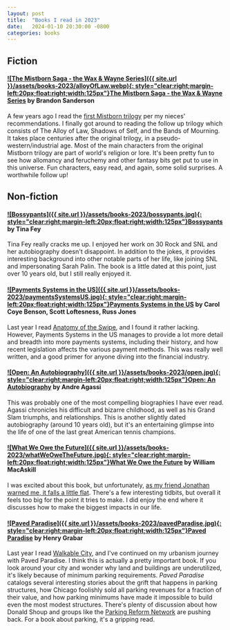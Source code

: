 ```yaml
---
layout: post
title:  "Books I read in 2023"
date:   2024-01-10 20:30:00 -0800
categories: books
---
```


## Fiction

#### [![The Mistborn Saga - the Wax & Wayne Series]({{ site.url }}/assets/books-2023/alloyOfLaw.webp){: style="clear:right;margin-left:20px;float:right;width:125px"}](https://www.amazon.com/dp/B00QOTLDJ8/)[The Mistborn Saga - the Wax & Wayne Series](https://www.amazon.com/dp/B00QOTLDJ8/) by Brandon Sanderson

A few years ago I read the [first Mistborn trilogy](/posts/books-i-read-2020) per my nieces' recommendations. I finally got around to reading the follow up trilogy which consists of The Alloy of Law, Shadows of Self, and the Bands of Mourning. It takes place centuries after the original trilogy, in a pseudo-western/industrial age. Most of the main characters from the original Mistborn trilogy are part of world's religion or lore. It's been pretty fun to see how allomancy and feruchemy and other fantasy bits get put to use in this universe. Fun characters, easy read, and again, some solid surprises. A worthwhile follow up!

## Non-fiction

#### [![Bossypants]({{ site.url }}/assets/books-2023/bossypants.jpg){: style="clear:right;margin-left:20px;float:right;width:125px"}](https://www.amazon.com/dp/B011MEKLXS/)[Bossypants](https://www.amazon.com/dp/B011MEKLXS/) by Tina Fey
Tina Fey really cracks me up. I enjoyed her work on 30 Rock and SNL and her autobiography doesn't disappoint. In addition to the jokes, it provides interesting background into other notable parts of her life, like joining SNL and impersonating Sarah Palin. The book is a little dated at this point, just over 10 years old, but I still really enjoyed it. 

#### [![Payments Systems in the US]({{ site.url }}/assets/books-2023/paymentsSystemsUS.jpg){: style="clear:right;margin-left:20px;float:right;width:125px"}](https://www.amazon.com/dp/0982789742/)[Payments Systems in the US](https://www.amazon.com/dp/0982789742/) by Carol Coye Benson, Scott Loftesness, Russ Jones
Last year I read [Anatomy of the Swipe]({{site.url}}/posts/books-i-read-2022), and I found it rather lacking. However, Payments Systems in the US manages to provide a lot more detail and breadth into more payments systems, including their history, and how recent legislation affects the various payment methods. This was really well written, and a good primer for anyone diving into the financial industry. 

#### [![Open: An Autobiography]({{ site.url }}/assets/books-2023/open.jpg){: style="clear:right;margin-left:20px;float:right;width:125px"}](https://www.amazon.com/dp/0307388409/)[Open: An Autobiography](https://www.amazon.com/dp/0307388409/) by Andre Agassi
This was probably one of the most compelling biographies I have ever read. Agassi chronicles his difficult and bizarre childhood, as well as his Grand Slam triumphs, and relationships. This is another slightly dated autobiography (around 10 years old), but it's an entertaining glimpse into the life of one of the last great American tennis champions.

#### [![What We Owe the Future]({{ site.url }}/assets/books-2023/whatWeOweTheFuture.jpg){: style="clear:right;margin-left:20px;float:right;width:125px"}](https://www.amazon.com/dp/B09N3D7QSQ)[What We Owe the Future](https://www.amazon.com/dp/B09N3D7QSQ) by William MacAskill
I was excited about this book, but unfortunately, [as my friend Jonathan warned me, it falls a little flat](https://twitter.com/jpalardy/status/1608260925559308288?s=20). There's a few interesting tidbits, but overall it feels too big for the point it tries to make. I did enjoy the end where it discusses how to make the biggest impacts in our life.

#### [![Paved Paradise]({{ site.url }}/assets/books-2023/pavedParadise.jpg){: style="clear:right;margin-left:20px;float:right;width:125px"}](https://www.amazon.com/dp/B0B9657N8R)[Paved Paradise](https://www.amazon.com/dp/B0B9657N8R) by Henry Grabar
Last year I read [Walkable City](/posts/books-i-read-2022), and I've continued on my urbanism journey with Paved Paradise. I think this is actually a pretty important book. If you look around your city and wonder why land and buildings are underutilized, it's likely because of minimum parking requirements. <em>Paved Paradise</em> catalogs several interesting stories about the grift that happens in parking structures, how Chicago foolishly sold all parking revenues for a fraction of their value, and how parking minimums have made it impossible to build even the most modest structures. There's plenty of discussion about how Donald Shoup and groups like the [Parking Reform Network](https://parkingreform.org/) are pushing back. For a book about parking, it's a gripping read.



